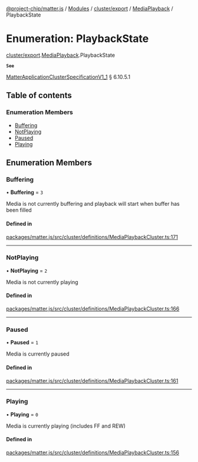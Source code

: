 [@project-chip/matter.js](../README.md) / [Modules](../modules.md) / [cluster/export](../modules/cluster_export.md) / [MediaPlayback](../modules/cluster_export.MediaPlayback.md) / PlaybackState

# Enumeration: PlaybackState

[cluster/export](../modules/cluster_export.md).[MediaPlayback](../modules/cluster_export.MediaPlayback.md).PlaybackState

**`See`**

[MatterApplicationClusterSpecificationV1_1](../interfaces/spec_export.MatterApplicationClusterSpecificationV1_1.md) § 6.10.5.1

## Table of contents

### Enumeration Members

- [Buffering](cluster_export.MediaPlayback.PlaybackState.md#buffering)
- [NotPlaying](cluster_export.MediaPlayback.PlaybackState.md#notplaying)
- [Paused](cluster_export.MediaPlayback.PlaybackState.md#paused)
- [Playing](cluster_export.MediaPlayback.PlaybackState.md#playing)

## Enumeration Members

### Buffering

• **Buffering** = ``3``

Media is not currently buffering and playback will start when buffer has been filled

#### Defined in

[packages/matter.js/src/cluster/definitions/MediaPlaybackCluster.ts:171](https://github.com/project-chip/matter.js/blob/3adaded6/packages/matter.js/src/cluster/definitions/MediaPlaybackCluster.ts#L171)

___

### NotPlaying

• **NotPlaying** = ``2``

Media is not currently playing

#### Defined in

[packages/matter.js/src/cluster/definitions/MediaPlaybackCluster.ts:166](https://github.com/project-chip/matter.js/blob/3adaded6/packages/matter.js/src/cluster/definitions/MediaPlaybackCluster.ts#L166)

___

### Paused

• **Paused** = ``1``

Media is currently paused

#### Defined in

[packages/matter.js/src/cluster/definitions/MediaPlaybackCluster.ts:161](https://github.com/project-chip/matter.js/blob/3adaded6/packages/matter.js/src/cluster/definitions/MediaPlaybackCluster.ts#L161)

___

### Playing

• **Playing** = ``0``

Media is currently playing (includes FF and REW)

#### Defined in

[packages/matter.js/src/cluster/definitions/MediaPlaybackCluster.ts:156](https://github.com/project-chip/matter.js/blob/3adaded6/packages/matter.js/src/cluster/definitions/MediaPlaybackCluster.ts#L156)
